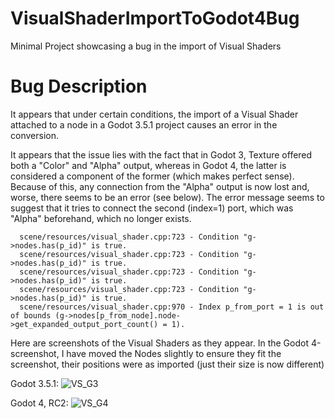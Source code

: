 # VisualShaderImportToGodot4Bug
Minimal Project showcasing a bug in the import of Visual Shaders

# Bug Description

It appears that under certain conditions, the import of a Visual Shader attached to a node in a Godot 3.5.1 project causes an error in the conversion.

It appears that the issue lies with the fact that in Godot 3, Texture offered both a "Color" and "Alpha" output, whereas in Godot 4, the latter is considered a component of the former (which makes perfect sense). Because of this, any connection from the "Alpha" output is now lost and, worse, there seems to be an error (see below). The error message seems to suggest that it tries to connect the second (index=1) port, which was "Alpha" beforehand, which no longer exists.

```
  scene/resources/visual_shader.cpp:723 - Condition "g->nodes.has(p_id)" is true.
  scene/resources/visual_shader.cpp:723 - Condition "g->nodes.has(p_id)" is true.
  scene/resources/visual_shader.cpp:723 - Condition "g->nodes.has(p_id)" is true.
  scene/resources/visual_shader.cpp:723 - Condition "g->nodes.has(p_id)" is true.
  scene/resources/visual_shader.cpp:970 - Index p_from_port = 1 is out of bounds (g->nodes[p_from_node].node->get_expanded_output_port_count() = 1).
```

Here are screenshots of the Visual Shaders as they appear. In the Godot 4-screenshot, I have moved the Nodes slightly to ensure they fit the screenshot, their positions were as imported (just their size is now different)

Godot 3.5.1:
![VS_G3](https://user-images.githubusercontent.com/58372501/219147561-52ab6dca-30a5-4021-b55b-9aed73ffb372.PNG)

Godot 4, RC2:
![VS_G4](https://user-images.githubusercontent.com/58372501/219147625-2122b5a3-f84d-420b-9446-7fadfc1a9afd.PNG)

